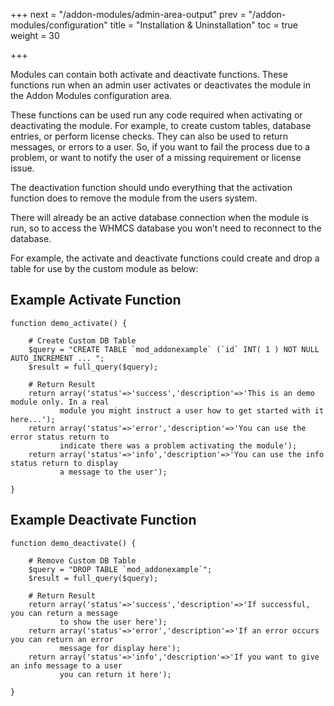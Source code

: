 +++
next = "/addon-modules/admin-area-output"
prev = "/addon-modules/configuration"
title = "Installation & Uninstallation"
toc = true
weight = 30

+++

Modules can contain both activate and deactivate functions.
These functions run when an admin user activates or deactivates the module in the Addon Modules configuration area.

These functions can be used run any code required when activating or deactivating the module.
For example, to create custom tables, database entries, or perform license checks.
They can also be used to return messages, or errors to a user.
So, if you want to fail the process due to a problem, or want to notify the user of a missing requirement or license issue.

The deactivation function should undo everything that the activation function does to remove the module from the users system.

There will already be an active database connection when the module is run, so to access the WHMCS database you won’t need to reconnect to the database.

For example, the activate and deactivate functions could create and drop a table for use by the custom module as below:

## Example Activate Function <a id="example-activate-function"></a>

```
function demo_activate() {

    # Create Custom DB Table
    $query = "CREATE TABLE `mod_addonexample` (`id` INT( 1 ) NOT NULL AUTO_INCREMENT ... ";
	$result = full_query($query);

    # Return Result
    return array('status'=>'success','description'=>'This is an demo module only. In a real
           module you might instruct a user how to get started with it here...');
    return array('status'=>'error','description'=>'You can use the error status return to
           indicate there was a problem activating the module');
    return array('status'=>'info','description'=>'You can use the info status return to display
           a message to the user');

}
```

## Example Deactivate Function <a id="example-deactivate-function"></a>

```
function demo_deactivate() {

    # Remove Custom DB Table
    $query = "DROP TABLE `mod_addonexample`";
	$result = full_query($query);

    # Return Result
    return array('status'=>'success','description'=>'If successful, you can return a message
           to show the user here');
    return array('status'=>'error','description'=>'If an error occurs you can return an error
           message for display here');
    return array('status'=>'info','description'=>'If you want to give an info message to a user
           you can return it here');

}
```
